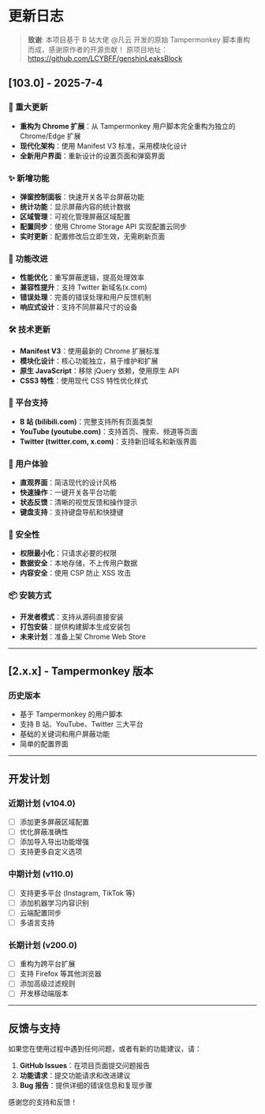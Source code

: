 # 更新日志

> **致谢**: 本项目基于 B 站大佬 @凡云 开发的原始 Tampermonkey 脚本重构而成，感谢原作者的开源贡献！
> 原项目地址：https://github.com/LCYBFF/genshinLeaksBlock

## [103.0] - 2025-7-4

### 🎉 重大更新

- **重构为 Chrome 扩展**：从 Tampermonkey 用户脚本完全重构为独立的 Chrome/Edge 扩展
- **现代化架构**：使用 Manifest V3 标准，采用模块化设计
- **全新用户界面**：重新设计的设置页面和弹窗界面

### ✨ 新增功能

- **弹窗控制面板**：快速开关各平台屏蔽功能
- **统计功能**：显示屏蔽内容的统计数据
- **区域管理**：可视化管理屏蔽区域配置
- **配置同步**：使用 Chrome Storage API 实现配置云同步
- **实时更新**：配置修改后立即生效，无需刷新页面

### 🔧 功能改进

- **性能优化**：重写屏蔽逻辑，提高处理效率
- **兼容性提升**：支持 Twitter 新域名(x.com)
- **错误处理**：完善的错误处理和用户反馈机制
- **响应式设计**：支持不同屏幕尺寸的设备

### 🛠️ 技术更新

- **Manifest V3**：使用最新的 Chrome 扩展标准
- **模块化设计**：核心功能独立，易于维护和扩展
- **原生 JavaScript**：移除 jQuery 依赖，使用原生 API
- **CSS3 特性**：使用现代 CSS 特性优化样式

### 🎯 平台支持

- **B 站 (bilibili.com)**：完整支持所有页面类型
- **YouTube (youtube.com)**：支持首页、搜索、频道等页面
- **Twitter (twitter.com, x.com)**：支持新旧域名和新版界面

### 📱 用户体验

- **直观界面**：简洁现代的设计风格
- **快速操作**：一键开关各平台功能
- **状态反馈**：清晰的视觉反馈和操作提示
- **键盘支持**：支持键盘导航和快捷键

### 🔐 安全性

- **权限最小化**：只请求必要的权限
- **数据安全**：本地存储，不上传用户数据
- **内容安全**：使用 CSP 防止 XSS 攻击

### 📦 安装方式

- **开发者模式**：支持从源码直接安装
- **打包安装**：提供构建脚本生成安装包
- **未来计划**：准备上架 Chrome Web Store

---

## [2.x.x] - Tampermonkey 版本

### 历史版本

- 基于 Tampermonkey 的用户脚本
- 支持 B 站、YouTube、Twitter 三大平台
- 基础的关键词和用户屏蔽功能
- 简单的配置界面

---

## 开发计划

### 近期计划 (v104.0)

- [ ] 添加更多屏蔽区域配置
- [ ] 优化屏蔽准确性
- [ ] 添加导入导出功能增强
- [ ] 支持更多自定义选项

### 中期计划 (v110.0)

- [ ] 支持更多平台 (Instagram, TikTok 等)
- [ ] 添加机器学习内容识别
- [ ] 云端配置同步
- [ ] 多语言支持

### 长期计划 (v200.0)

- [ ] 重构为跨平台扩展
- [ ] 支持 Firefox 等其他浏览器
- [ ] 添加高级过滤规则
- [ ] 开发移动端版本

---

## 反馈与支持

如果您在使用过程中遇到任何问题，或者有新的功能建议，请：

1. **GitHub Issues**：在项目页面提交问题报告
2. **功能请求**：提交功能请求和改进建议
3. **Bug 报告**：提供详细的错误信息和复现步骤

感谢您的支持和反馈！
